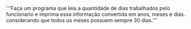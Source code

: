 '''Faça um programa que leia a quantidade de dias 
trabalhados pelo funcionario e imprima 
essa informação convertida em anos, meses e dias.
considerando que todos os meses possuem sempre 30 dias.'''
